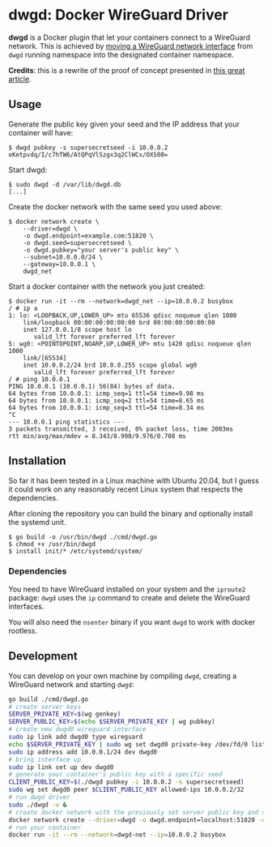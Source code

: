 # dwgd: Docker WireGuard Driver

**dwgd** is a Docker plugin that let your containers connect to a WireGuard network.
This is achieved by [moving a WireGuard network interface](https://www.wireguard.com/netns/) from `dwgd` running namespace into the designated container namespace.

**Credits**: this is a rewrite of the proof of concept presented in [this great article](https://www.bestov.io/blog/using-wireguard-as-the-network-for-a-docker-container).

## Usage

Generate the public key given your seed and the IP address that your container will have:
```
$ dwgd pubkey -s supersecretseed -i 10.0.0.2
oKetpvdq/I/c7hTW6/AtQPqVlSzgx3q2ClWCx/OXS00=
```

Start dwgd:
```
$ sudo dwgd -d /var/lib/dwgd.db
[...]
```

Create the docker network with the same seed you used above:
```
$ docker network create \
    --driver=dwgd \
    -o dwgd.endpoint=example.com:51820 \
    -o dwgd.seed=supersecretseed \
    -o dwgd.pubkey="your server's public key" \
    --subnet=10.0.0.0/24 \
    --gateway=10.0.0.1 \
    dwgd_net
```

Start a docker container with the network you just created:
```
$ docker run -it --rm --network=dwgd_net --ip=10.0.0.2 busybox
/ # ip a
1: lo: <LOOPBACK,UP,LOWER_UP> mtu 65536 qdisc noqueue qlen 1000
    link/loopback 00:00:00:00:00:00 brd 00:00:00:00:00:00
    inet 127.0.0.1/8 scope host lo
       valid_lft forever preferred_lft forever
5: wg0: <POINTOPOINT,NOARP,UP,LOWER_UP> mtu 1420 qdisc noqueue qlen 1000
    link/[65534]
    inet 10.0.0.2/24 brd 10.0.0.255 scope global wg0
       valid_lft forever preferred_lft forever
/ # ping 10.0.0.1
PING 10.0.0.1 (10.0.0.1) 56(84) bytes of data.
64 bytes from 10.0.0.1: icmp_seq=1 ttl=54 time=9.98 ms
64 bytes from 10.0.0.1: icmp_seq=2 ttl=54 time=8.65 ms
64 bytes from 10.0.0.1: icmp_seq=3 ttl=54 time=8.34 ms
^C
--- 10.0.0.1 ping statistics ---
3 packets transmitted, 3 received, 0% packet loss, time 2003ms
rtt min/avg/max/mdev = 8.343/8.990/9.976/0.708 ms
```

## Installation

So far it has been tested in a Linux machine with Ubuntu 20.04, but I guess it could work on any reasonably recent Linux system that respects the dependencies.

After cloning the repository you can build the binary and optionally install the systemd unit.
```
$ go build -o /usr/bin/dwgd ./cmd/dwgd.go
$ chmod +x /usr/bin/dwgd
$ install init/* /etc/systemd/system/
```

### Dependencies

You need to have WireGuard installed on your system and the `iproute2` package: `dwgd` uses the `ip` command to create and delete the WireGuard interfaces.

You will also need the `nsenter` binary if you want `dwgd` to work with docker rootless.

## Development

You can develop on your own machine by compiling `dwgd`, creating a WireGuard network and starting `dwgd`:

```sh
go build ./cmd/dwgd.go
# create server keys
SERVER_PRIVATE_KEY=$(wg genkey)
SERVER_PUBLIC_KEY=$(echo $SERVER_PRIVATE_KEY | wg pubkey)
# create new dwgd0 wireguard interface
sudo ip link add dwgd0 type wireguard
echo $SERVER_PRIVATE_KEY | sudo wg set dwgd0 private-key /dev/fd/0 listen-port 51820
sudo ip address add 10.0.0.1/24 dev dwgd0
# bring interface up
sudo ip link set up dev dwgd0
# generate your container's public key with a specific seed
CLIENT_PUBLIC_KEY=$(./dwgd pubkey -i 10.0.0.2 -s supersecretseed)
sudo wg set dwgd0 peer $CLIENT_PUBLIC_KEY allowed-ips 10.0.0.2/32
# run dwgd driver
sudo ./dwgd -v &
# create docker network with the previously set server public key and seed
docker network create --driver=dwgd -o dwgd.endpoint=localhost:51820 -o dwgd.seed=supersecretseed -o dwgd.pubkey=$SERVER_PUBLIC_KEY --subnet="10.0.0.0/24" --gateway=10.0.0.1 dwgd-net
# run your container
docker run -it --rm --network=dwgd-net --ip=10.0.0.2 busybox
```